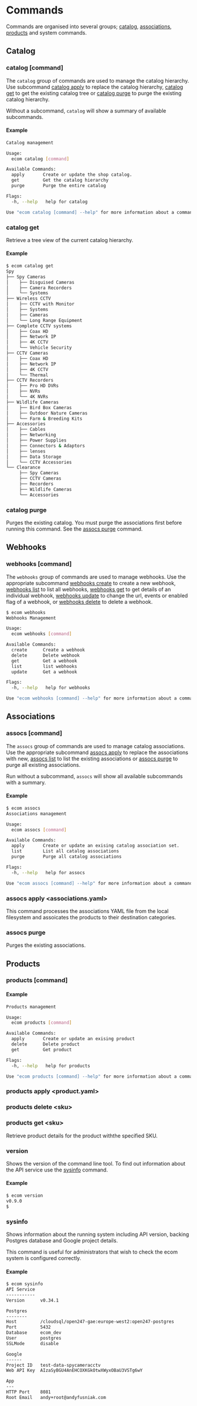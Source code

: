 # Commands

Commands are organised into several groups; [catalog](#catalog), [associations](#associations), [products](#products) and system commands.


## Catalog
### catalog [command]
The `catalog` group of commands are used to manage the catalog hierarchy. Use subcommand [catalog apply](#catalog-apply) to replace the catalog hierarchy, [catalog get](#catalog-get) to get the existing catalog tree or [catalog purge](#catalog-purge) to purge the existing catalog hierarchy.


Without a subcommand, `catalog` will show a summary of available subcommands.

#### Example
``` bash
Catalog management

Usage:
  ecom catalog [command]

Available Commands:
  apply       Create or update the shop catalog.
  get         Get the catalog hierarchy
  purge       Purge the entire catalog

Flags:
  -h, --help   help for catalog

Use "ecom catalog [command] --help" for more information about a command.
```

### catalog get
Retrieve a tree view of the current catalog hierarchy.

#### Example
``` bash
$ ecom catalog get
Spy
├── Spy Cameras
│    ├── Disguised Cameras
│    ├── Camera Recorders
│    └── Systems
├── Wireless CCTV
│    ├── CCTV with Monitor
│    ├── Systems
│    ├── Cameras
│    └── Long Range Equipment
├── Complete CCTV systems
│    ├── Coax HD
│    ├── Network IP
│    ├── 4K CCTV
│    └── Vehicle Security
├── CCTV Cameras
│    ├── Coax HD
│    ├── Network IP
│    ├── 4K CCTV
│    └── Thermal
├── CCTV Recorders
│    ├── Pro HD DVRs
│    ├── NVRs
│    └── 4K NVRs
├── Wildlife Cameras
│    ├── Bird Box Cameras
│    ├── Outdoor Nature Cameras
│    └── Farm & Breeding Kits
├── Accessories
│    ├── Cables
│    ├── Networking
│    ├── Power Supplies
│    ├── Connectors & Adaptors
│    ├── lenses
│    ├── Data Storage
│    └── CCTV Accessories
└── Clearance
     ├── Spy Cameras
     ├── CCTV Cameras
     ├── Recorders
     ├── Wildlife Cameras
     └── Accessories
```


### catalog purge
Purges the existing catalog. You must purge the associations first before running this command. See the [assocs purge](#assocs-purge) command.


## Webhooks

### webhooks [command]
The `webhooks` group of commands are used to manage webhooks. Use the appropriate subcommand [webhooks create](#webhooks-create) to create a new webhook, [webhooks list](#webhooks-list) to list all webhooks, [webhooks get](#webhooks-get) to get details of an individual webhook, [webhooks update](#webhooks-update) to change the url, events or enabled flag of a webhook, or [webhooks delete](#webhook-delete) to delete a webhook.

``` bash
$ ecom webhooks
Webhooks Management

Usage:
  ecom webhooks [command]

Available Commands:
  create      Create a webhook
  delete      Delete webhook
  get         Get a webhook
  list        list webhooks
  update      Get a webhook

Flags:
  -h, --help   help for webhooks

Use "ecom webhooks [command] --help" for more information about a command.
```

## Associations


### assocs [command]
The `assocs` group of commands are used to manage catalog associations. Use the appropriate subcommand [assocs apply](#assocs-apply) to replace the associations with new, [assocs list](#assocs-list) to list the existing associations or [assocs purge](#assoc-purge) to purge all existing associations.

Run without a subcommand, `assocs` will show all available subcommands with a summary.


#### Example


``` bash
$ ecom assocs
Associations management

Usage:
  ecom assocs [command]

Available Commands:
  apply       Create or update an exising catalog association set.
  list        List all catalog associations
  purge       Purge all catalog associations

Flags:
  -h, --help   help for assocs

Use "ecom assocs [command] --help" for more information about a command.
```


### assocs apply &lt;associations.yaml&gt;


This command processes the associations YAML file from the local filesystem and assoicates the products to their destination categories.


### assocs purge


Purges the existing associations.


## Products


### products [command]


#### Example


``` bash
Products management

Usage:
  ecom products [command]

Available Commands:
  apply       Create or update an exising product
  delete      Delete product
  get         Get product

Flags:
  -h, --help   help for products

Use "ecom products [command] --help" for more information about a command.
```


### products apply &lt;product.yaml&gt;


### products delete &lt;sku&gt;


### products get &lt;sku&gt;
Retrieve product details for the product withthe specified SKU.


### version
Shows the version of the command line tool. To find out information about the API service use the [sysinfo](#sysinfo) command.


#### Example


``` bash
$ ecom version
v0.9.0
$

```


### sysinfo


Shows information about the running system including API version, backing Postgres database and Google project details.

This command is useful for administrators that wish to check the ecom system is configured correctly.


#### Example


``` bash
$ ecom sysinfo
API Service
-----------
Version      v0.34.1

Postgres
--------
Host         /cloudsql/open247-gae:europe-west2:open247-postgres
Port         5432
Database     ecom_dev
User         postgres
SSLMode      disable

Google
------
Project ID   test-data-spycameracctv
Web API Key  AIzaSyBGU4AnEHCOXKGkOtwXWyxOBaU3VSTg6wY

App
---
HTTP Port    8081
Root Email   andy+root@andyfusniak.com
```
